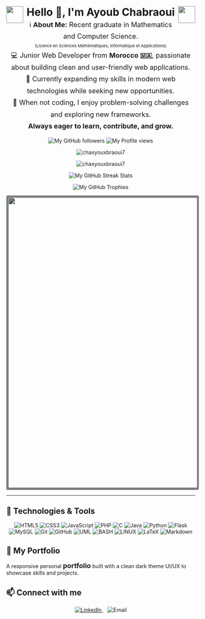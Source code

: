 <div align="center">
  <img align="left" style="filter: brightness(0.75); margin-right: 7px;" width="45" src="https://media3.giphy.com/media/v1.Y2lkPTc5MGI3NjExcnB2cDM0ZGt1MmVhbHp1ODl3aGt5bjgwb3lldG9obmc4cWpka3hwbSZlcD12MV9pbnRlcm5hbF9naWZfYnlfaWQmY3Q9Zw/2UBzuNwevK7XPGkBdZ/giphy.gif">
  <h1 style="display: inline-block; margin: 0; line-height: 1.2;">Hello 👋, I'm Ayoub Chabraoui</h1>
  <img align="right" style="filter: brightness(0.75); margin-left: 7px;" width="45" src="https://media.giphy.com/media/v1.Y2lkPTc5MGI3NjExeHZtb2NtYjVhYzB0ZnJtY2V6Z3I0eGx4dW5jZ2J4b2R0b2V6eWJ5dyZlcD12MV9naWZzX3NlYXJjaCZjdD1n/ES4Vcv8zWfIt2/giphy.gif">
</div>
<div align="center"><p style="font-size: 18px; line-height: 1.75; margin: 0.25px;">
  <p style="font-size: 18px; line-height: 1.75; margin: 0.25px;">
  ℹ️ <strong>About Me:</strong> Recent graduate in Mathematics and Computer Science.<br>
  <small style="font-size: 11px;">(Licence en Sciences Mathématiques, Informatique et Applications)</small><br>
  💻 Junior Web Developer from <strong>Morocco 🇲🇦</strong>, passionate about building clean and user-friendly web applications.<br>
  🚀 Currently expanding my skills in modern web technologies while seeking new opportunities.<br>
  🌱 When not coding, I enjoy problem-solving challenges and exploring new frameworks.<br>
  <strong>Always eager to learn, contribute, and grow.</strong>
</p>
  <p>
    <img alt="My GitHub followers" src="https://img.shields.io/github/followers/chaxyouxbraoui7?style=flat">
    <img alt="My Profile views" src="https://komarev.com/ghpvc/?username=chaxyouxbraoui7&style=flat">
  </p>
  <p>
    <img src="https://github-readme-stats.vercel.app/api/top-langs?username=chaxyouxbraoui7&show_icons=true&locale=en&layout=compact&bg_color=1a1a1a&0000ff&text_color=ffffff" alt="chaxyouxbraoui7"/>
  </p>
  <p>
    <img src="https://github-readme-stats.vercel.app/api?username=chaxyouxbraoui7&show_icons=true&locale=en&theme=github_dark" alt="chaxyouxbraoui7"/>
  </p>
  <p>
    <img src="https://github-readme-streak-stats.herokuapp.com/?user=chaxyouxbraoui7&theme=github-dark&stroke=0000ff&ring=ff0000&border=0000ff&fire=ffd700&currStreakLabel=0000ff&border=ffffff&sideLabels=ffffff&dates=aaaaaa" alt="My GitHub Streak Stats"/>
  </p>
  <p>
  <img src="https://github-profile-trophy.vercel.app/?username=chaxyouxbraoui7&theme=darkhub&row=1&column=5&margin-w=10" alt="My GitHub Trophies"/>
  </p>
  <p>
  <img style="filter: brightness(0.5) contrast(1); border: 5px solid white; border-radius: 0.25em" width="777" src="https://media1.giphy.com/media/v1.Y2lkPTc5MGI3NjExY2FtOWptM3ppd2RwOGN1bXZxb3Fpd2E3MWJta3FvZHN0aDBwNWM5MiZlcD12MV9pbnRlcm5hbF9naWZfYnlfaWQmY3Q9Zw/H03PuVdwREB21ANkLX/giphy.gif">
  </p>
</div>
<hr>

<h2>🔧 Technologies &amp; Tools</h2>
<div align="center">
<p>
  <img alt="HTML5" src="https://img.shields.io/badge/HTML5-E34F26?logo=html5&logoColor=white">
<img alt="CSS3" src="https://img.shields.io/badge/CSS3-1572B6?logo=css3&logoColor=white">
<img alt="JavaScript" src="https://img.shields.io/badge/JavaScript-323330?logo=javascript&logoColor=F7DF1E">
<img alt="PHP" src="https://img.shields.io/badge/PHP-777BB4?logo=php&logoColor=white">
<img alt="C" src="https://img.shields.io/badge/C-005C84?logo=c&logoColor=white">
<img alt="Java" src="https://img.shields.io/badge/Java-E34F26?logo=java&logoColor=white">
<img alt="Python" src="https://img.shields.io/badge/Python-3776AB?logo=python&logoColor=white">
<img alt="Flask" src="https://img.shields.io/badge/Flask-092E20?logo=flask&logoColor=white">
<img alt="MySQL" src="https://img.shields.io/badge/MySQL-4479A1?logo=mysql&logoColor=white">
<img alt="Git" src="https://img.shields.io/badge/Git-F05032?logo=git&logoColor=white">
<img alt="GitHub" src="https://img.shields.io/badge/GitHub-181717?logo=github&logoColor=white">
<img alt="UML" src="https://img.shields.io/badge/UML-181717?logo=uml&logoColor=white">
<img alt="BASH" src="https://img.shields.io/badge/BASH-4EAA25?logo=gnu-bash&logoColor=white">
<img alt="LINUX" src="https://img.shields.io/badge/Linux-FCC624?logo=linux&logoColor=black">
<img alt="LaTeX" src="https://img.shields.io/badge/LaTeX-008080?logo=latex&logoColor=white">
<img alt="Markdown" src="https://img.shields.io/badge/Markdown-000000?logo=markdown&logoColor=white">
</p>
</div>

<h2>🌟 My Portfolio</h2>
    <p style="margin: 0.35rem 0 1rem;">
      A responsive personal <a style="font-size: 18px; text-decoration: none; font-weight: bold"href="https://github.com/chaxyouxbraoui7/portfolio-website">portfolio</a> built with a clean dark theme UI/UX to showcase skills and projects.
    </p>

<h2>📫 Connect with me</h2>
<div align="center">
<p>
  <a href="https://www.linkedin.com/in/ayoub-chabraoui/">
    <img alt="LinkedIn" src="https://img.shields.io/badge/LinkedIn-0077B5?logo=linkedin&logoColor=white">
  </a>
  &nbsp;&nbsp;
  <a href="mailto:mr.ayoub.chabraoui@gmail.com" style="text-decoration: none; cursor: text;">
  <img src="https://img.shields.io/badge/Email-mr.ayoub.chabraoui%40gmail.com-blue.svg" alt="Email">
  </a>
</p>
</div>